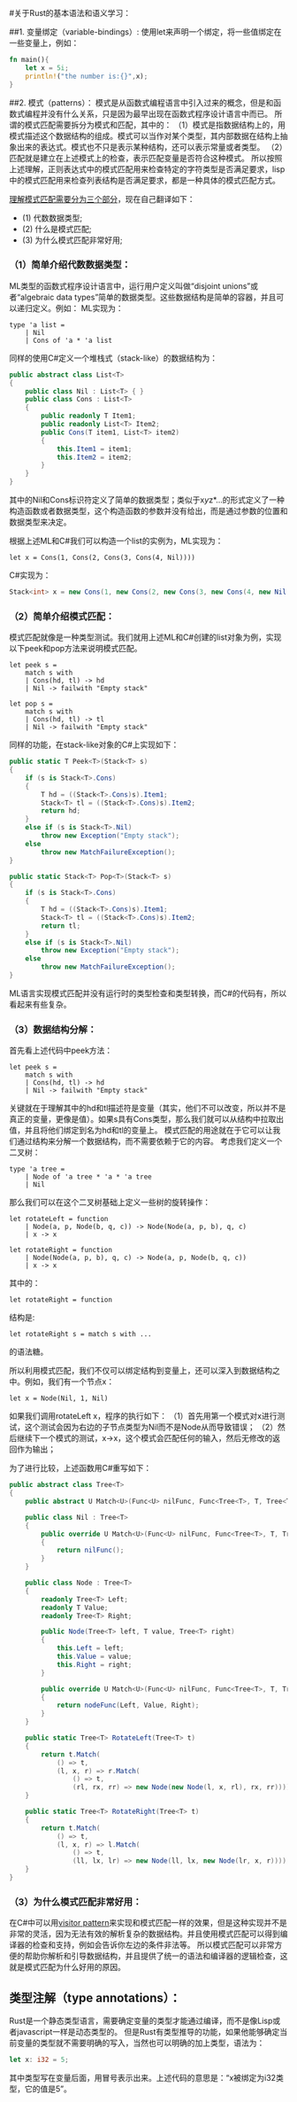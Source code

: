 #关于Rust的基本语法和语义学习：

##1. 变量绑定（variable-bindings）:
使用let来声明一个绑定，将一些值绑定在一些变量上，例如：
```rust
fn main(){
    let x = 5i;
    println!("the number is:{}",x);
}
```
##2. 模式（patterns）：
模式是从函数式编程语言中引入过来的概念，但是和函数式编程并没有什么关系，只是因为最早出现在函数式程序设计语言中而已。
所谓的模式匹配需要拆分为模式和匹配，其中的：
（1）模式是指数据结构上的，用模式描述这个数据结构的组成。模式可以当作对某个类型，其内部数据在结构上抽象出来的表达式。模式也不只是表示某种结构，还可以表示常量或者类型。
（2）匹配就是建立在上述模式上的检查，表示匹配变量是否符合这种模式。
所以按照上述理解，正则表达式中的模式匹配用来检查特定的字符类型是否满足要求，lisp中的模式匹配用来检查列表结构是否满足要求，都是一种具体的模式匹配方式。

[理解模式匹配需要分为三个部分](http://stackoverflow.com/questions/2502354/what-is-pattern-matching-in-functional-languages)，现在自己翻译如下：

* (1) 代数数据类型;
* (2) 什么是模式匹配;
* (3) 为什么模式匹配非常好用;

### （1）简单介绍代数数据类型：
ML类型的函数式程序设计语言中，运行用户定义叫做“disjoint unions”或者“algebraic data types”简单的数据类型。这些数据结构是简单的容器，并且可以递归定义。例如：
ML实现为：
```ML
type 'a list =
    | Nil
    | Cons of 'a * 'a list
```
同样的使用C#定义一个堆栈式（stack-like）的数据结构为：
```C#
public abstract class List<T>
{
    public class Nil : List<T> { }
    public class Cons : List<T>
    {
        public readonly T Item1;
        public readonly List<T> Item2;
        public Cons(T item1, List<T> item2)
        {
            this.Item1 = item1;
            this.Item2 = item2;
        }
    }
}
```
其中的Nil和Cons标识符定义了简单的数据类型；类似于x*y*z*...的形式定义了一种构造函数或者数据类型，这个构造函数的参数并没有给出，而是通过参数的位置和数据类型来决定。

根据上述ML和C#我们可以构造一个list的实例为，ML实现为：
```ML
let x = Cons(1, Cons(2, Cons(3, Cons(4, Nil))))
```
C#实现为：
```C#
Stack<int> x = new Cons(1, new Cons(2, new Cons(3, new Cons(4, new Nil()))));
```

### （2）简单介绍模式匹配：
模式匹配就像是一种类型测试。我们就用上述ML和C#创建的list对象为例，实现以下peek和pop方法来说明模式匹配。
```ML
let peek s =
    match s with
    | Cons(hd, tl) -> hd
    | Nil -> failwith "Empty stack"

let pop s =
    match s with
    | Cons(hd, tl) -> tl
    | Nil -> failwith "Empty stack"
```
同样的功能，在stack-like对象的C#上实现如下：	
```C#
public static T Peek<T>(Stack<T> s)
{
    if (s is Stack<T>.Cons)
    {
        T hd = ((Stack<T>.Cons)s).Item1;
        Stack<T> tl = ((Stack<T>.Cons)s).Item2;
        return hd;
    }
    else if (s is Stack<T>.Nil)
        throw new Exception("Empty stack");
    else
        throw new MatchFailureException();
}

public static Stack<T> Pop<T>(Stack<T> s)
{
    if (s is Stack<T>.Cons)
    {
        T hd = ((Stack<T>.Cons)s).Item1;
        Stack<T> tl = ((Stack<T>.Cons)s).Item2;
        return tl;
    }
    else if (s is Stack<T>.Nil)
        throw new Exception("Empty stack");
    else
        throw new MatchFailureException();
}
```
ML语言实现模式匹配并没有运行时的类型检查和类型转换，而C#的代码有，所以看起来有些复杂。

### （3）数据结构分解：
首先看上述代码中peek方法：
```ML
let peek s =
    match s with
    | Cons(hd, tl) -> hd
    | Nil -> failwith "Empty stack"
```
关键就在于理解其中的hd和tl描述符是变量（其实，他们不可以改变，所以并不是真正的变量，更像是值）。如果s具有Cons类型，那么我们就可以从结构中拉取出值，并且将他们绑定到名为hd和tl的变量上。
模式匹配的用途就在于它可以让我们通过结构来分解一个数据结构，而不需要依赖于它的内容。
考虑我们定义一个二叉树：
```ML
type 'a tree =
    | Node of 'a tree * 'a * 'a tree
    | Nil
```
那么我们可以在这个二叉树基础上定义一些树的旋转操作：
```ML
let rotateLeft = function
    | Node(a, p, Node(b, q, c)) -> Node(Node(a, p, b), q, c)
    | x -> x

let rotateRight = function
    | Node(Node(a, p, b), q, c) -> Node(a, p, Node(b, q, c))
    | x -> x
```
其中的：
```ML
let rotateRight = function
```
结构是:
```ML
let rotateRight s = match s with ...
```
的语法糖。

所以利用模式匹配，我们不仅可以绑定结构到变量上，还可以深入到数据结构之中。例如，我们有一个节点x：
```ML
let x = Node(Nil, 1, Nil)
```
如果我们调用rotateLeft x，程序的执行如下：
（1）首先用第一个模式对x进行测试，这个测试会因为右边的子节点类型为Nil而不是Node从而导致错误；
（2）然后继续下一个模式的测试，x->x，这个模式会匹配任何的输入，然后无修改的返回作为输出；

为了进行比较，上述函数用C#重写如下：
```C#
public abstract class Tree<T>
{
    public abstract U Match<U>(Func<U> nilFunc, Func<Tree<T>, T, Tree<T>, U> nodeFunc);

    public class Nil : Tree<T>
    {
        public override U Match<U>(Func<U> nilFunc, Func<Tree<T>, T, Tree<T>, U> nodeFunc)
        {
            return nilFunc();
        }
    }

    public class Node : Tree<T>
    {
        readonly Tree<T> Left;
        readonly T Value;
        readonly Tree<T> Right;

        public Node(Tree<T> left, T value, Tree<T> right)
        {
            this.Left = left;
            this.Value = value;
            this.Right = right;
        }

        public override U Match<U>(Func<U> nilFunc, Func<Tree<T>, T, Tree<T>, U> nodeFunc)
        {
            return nodeFunc(Left, Value, Right);
        }
    }

    public static Tree<T> RotateLeft(Tree<T> t)
    {
        return t.Match(
            () => t,
            (l, x, r) => r.Match(
                () => t,
                (rl, rx, rr) => new Node(new Node(l, x, rl), rx, rr))));
    }

    public static Tree<T> RotateRight(Tree<T> t)
    {
        return t.Match(
            () => t,
            (l, x, r) => l.Match(
                () => t,
                (ll, lx, lr) => new Node(ll, lx, new Node(lr, x, r))));
    }
}	
```

### （3）为什么模式匹配非常好用：
在C#中可以用[visitor pattern](http://stackoverflow.com/questions/694651/what-task-is-best-done-in-a-functional-programming-style/694822#694822)来实现和模式匹配一样的效果，但是这种实现并不是非常的灵活，因为无法有效的解析复杂的数据结构。并且使用模式匹配可以得到编译器的检查和支持，例如会告诉你左边的条件非法等。
所以模式匹配可以非常方便的帮助你解析和引导数据结构，并且提供了统一的语法和编译器的逻辑检查，这就是模式匹配为什么好用的原因。

## 类型注解（type annotations）：
Rust是一个静态类型语言，需要确定变量的类型才能通过编译，而不是像Lisp或者javascript一样是动态类型的。
但是Rust有类型推导的功能，如果他能够确定当前变量的类型就不需要明确的写入，当然也可以明确的加上类型，语法为：
```Rust
let x: i32 = 5;
```
其中类型写在变量后面，用冒号表示出来。上述代码的意思是：“x被绑定为i32类型，它的值是5”。

